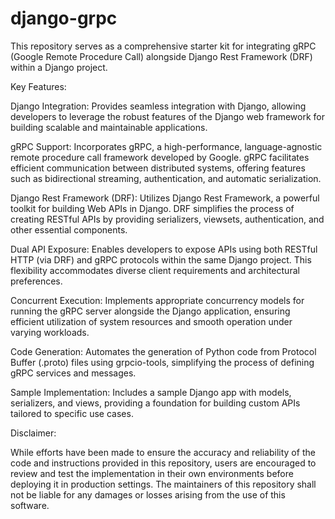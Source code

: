 # django-grpc
This repository serves as a comprehensive starter kit for integrating gRPC (Google Remote Procedure Call) alongside Django Rest Framework (DRF) within a Django project.

Key Features:

Django Integration:
Provides seamless integration with Django, allowing developers to leverage the robust features of the Django web framework for building scalable and maintainable applications.

gRPC Support:
Incorporates gRPC, a high-performance, language-agnostic remote procedure call framework developed by Google. gRPC facilitates efficient communication between distributed systems, offering features such as bidirectional streaming, authentication, and automatic serialization.

Django Rest Framework (DRF):
Utilizes Django Rest Framework, a powerful toolkit for building Web APIs in Django. DRF simplifies the process of creating RESTful APIs by providing serializers, viewsets, authentication, and other essential components.

Dual API Exposure:
Enables developers to expose APIs using both RESTful HTTP (via DRF) and gRPC protocols within the same Django project. This flexibility accommodates diverse client requirements and architectural preferences.

Concurrent Execution:
Implements appropriate concurrency models for running the gRPC server alongside the Django application, ensuring efficient utilization of system resources and smooth operation under varying workloads.

Code Generation:
Automates the generation of Python code from Protocol Buffer (.proto) files using grpcio-tools, simplifying the process of defining gRPC services and messages.

Sample Implementation:
Includes a sample Django app with models, serializers, and views, providing a foundation for building custom APIs tailored to specific use cases.

Disclaimer:

While efforts have been made to ensure the accuracy and reliability of the code and instructions provided in this repository, users are encouraged to review and test the implementation in their own environments before deploying it in production settings. The maintainers of this repository shall not be liable for any damages or losses arising from the use of this software.
